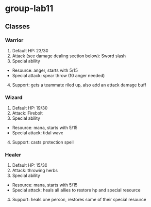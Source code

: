 # group-lab11
## Classes

### Warrior

1. Default HP: 23/30
2. Attack (see damage dealing section below): Sword slash
3. Special ability
- Resource: anger, starts with 5/15
- Special attack: spear throw (10 anger needed)
4. Support: gets a teammate riled up, also add an attack damage buff

  
### Wizard

1. Default HP: 19/30
2. Attack: Firebolt
3. Special ability
- Resource: mana, starts with 5/15
- Special attack: tidal wave
4. Support: casts protection spell


### Healer
1. Default HP: 15/30
2. Attack: throwing herbs
3. Special ability
- Resource: mana, starts with 5/15
- Special attack: heals all allies to restore hp and special resource
4. Support: heals one person, restores some of their special resource
